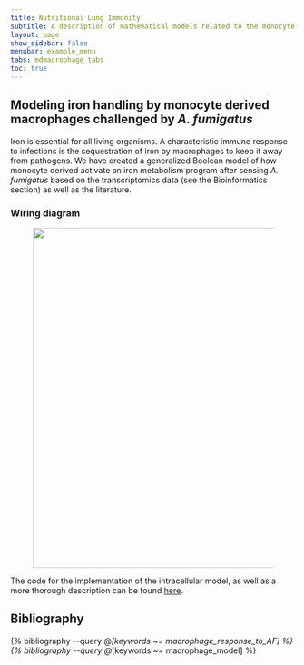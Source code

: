 ```yaml
---
title: Nutritional Lung Immunity
subtitle: A description of mathematical models related to the monocyte derived macrophages.
layout: page
show_sidebar: false
menubar: example_menu
tabs: mdmacrophage_tabs
toc: true
---
```


## Modeling iron handling by monocyte derived macrophages challenged by _A. fumigatus_
Iron is essential for all living organisms. A characteristic immune response to infections is the sequestration of iron by macrophages to keep it away from pathogens. We have created a generalized Boolean model of how monocyte derived activate an iron metabolism program after sensing _A. fumigatus_ based on the transcriptomics data (see the Bioinformatics section) as well as the literature.

### Wiring diagram
<figure>
<img  src="https://data.nutritionallungimmunity.org/api/v1/file/5dbc2b6eef2e2603553c5a0a/download?contentDisposition=inline" width="600" />
</figure>


The code for the implementation of the intracellular model, as well as a more thorough description can be found [here](https://github.com/NutritionalLungImmunity/NLI_macrophage_iron_regulation).

<a name="macrophageliterature"></a>
## Bibliography

{% bibliography --query @*[keywords ~= macrophage_response_to_AF] %}
{% bibliography --query @*[keywords ~= macrophage_model] %}
